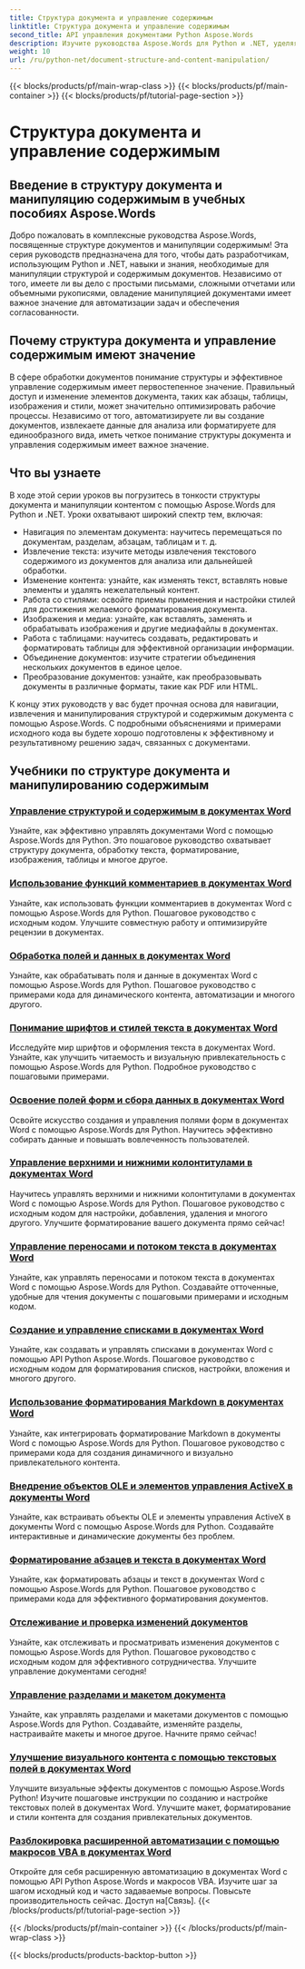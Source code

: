 ```yaml
---
title: Структура документа и управление содержимым
linktitle: Структура документа и управление содержимым
second_title: API управления документами Python Aspose.Words
description: Изучите руководства Aspose.Words для Python и .NET, уделяя особое внимание структуре документа и манипуляциям с содержимым. Узнайте, как эффективно перемещаться, извлекать и изменять элементы документа. Предоставляются примеры исходного кода.
weight: 10
url: /ru/python-net/document-structure-and-content-manipulation/
---
```


{{< blocks/products/pf/main-wrap-class >}}
{{< blocks/products/pf/main-container >}}
{{< blocks/products/pf/tutorial-page-section >}}

# Структура документа и управление содержимым


## Введение в структуру документа и манипуляцию содержимым в учебных пособиях Aspose.Words

Добро пожаловать в комплексные руководства Aspose.Words, посвященные структуре документов и манипуляции содержимым! Эта серия руководств предназначена для того, чтобы дать разработчикам, использующим Python и .NET, навыки и знания, необходимые для манипуляции структурой и содержимым документов. Независимо от того, имеете ли вы дело с простыми письмами, сложными отчетами или объемными рукописями, овладение манипуляцией документами имеет важное значение для автоматизации задач и обеспечения согласованности.

## Почему структура документа и управление содержимым имеют значение

В сфере обработки документов понимание структуры и эффективное управление содержимым имеет первостепенное значение. Правильный доступ и изменение элементов документа, таких как абзацы, таблицы, изображения и стили, может значительно оптимизировать рабочие процессы. Независимо от того, автоматизируете ли вы создание документов, извлекаете данные для анализа или форматируете для единообразного вида, иметь четкое понимание структуры документа и управления содержимым имеет важное значение.

## Что вы узнаете

В ходе этой серии уроков вы погрузитесь в тонкости структуры документа и манипуляции контентом с помощью Aspose.Words для Python и .NET. Уроки охватывают широкий спектр тем, включая:

- Навигация по элементам документа: научитесь перемещаться по документам, разделам, абзацам, таблицам и т. д.
- Извлечение текста: изучите методы извлечения текстового содержимого из документов для анализа или дальнейшей обработки.
- Изменение контента: узнайте, как изменять текст, вставлять новые элементы и удалять нежелательный контент.
- Работа со стилями: освойте приемы применения и настройки стилей для достижения желаемого форматирования документа.
- Изображения и медиа: узнайте, как вставлять, заменять и обрабатывать изображения и другие медиафайлы в документах.
- Работа с таблицами: научитесь создавать, редактировать и форматировать таблицы для эффективной организации информации.
- Объединение документов: изучите стратегии объединения нескольких документов в единое целое.
- Преобразование документов: узнайте, как преобразовывать документы в различные форматы, такие как PDF или HTML.

К концу этих руководств у вас будет прочная основа для навигации, извлечения и манипулирования структурой и содержимым документа с помощью Aspose.Words. С подробными объяснениями и примерами исходного кода вы будете хорошо подготовлены к эффективному и результативному решению задач, связанных с документами.

## Учебники по структуре документа и манипулированию содержимым
### [Управление структурой и содержимым в документах Word](./document-structure-content/)
Узнайте, как эффективно управлять документами Word с помощью Aspose.Words для Python. Это пошаговое руководство охватывает структуру документа, обработку текста, форматирование, изображения, таблицы и многое другое. 
### [Использование функций комментариев в документах Word](./document-comments/)
Узнайте, как использовать функции комментариев в документах Word с помощью Aspose.Words для Python. Пошаговое руководство с исходным кодом. Улучшите совместную работу и оптимизируйте рецензии в документах.
### [Обработка полей и данных в документах Word](./document-fields/)
Узнайте, как обрабатывать поля и данные в документах Word с помощью Aspose.Words для Python. Пошаговое руководство с примерами кода для динамического контента, автоматизации и многого другого. 
### [Понимание шрифтов и стилей текста в документах Word](./document-fonts/)
Исследуйте мир шрифтов и оформления текста в документах Word. Узнайте, как улучшить читаемость и визуальную привлекательность с помощью Aspose.Words для Python. Подробное руководство с пошаговыми примерами.
### [Освоение полей форм и сбора данных в документах Word](./document-form-fields/)
Освойте искусство создания и управления полями форм в документах Word с помощью Aspose.Words для Python. Научитесь эффективно собирать данные и повышать вовлеченность пользователей. 
### [Управление верхними и нижними колонтитулами в документах Word](./document-headers-footers/)
Научитесь управлять верхними и нижними колонтитулами в документах Word с помощью Aspose.Words для Python. Пошаговое руководство с исходным кодом для настройки, добавления, удаления и многого другого. Улучшите форматирование вашего документа прямо сейчас!
### [Управление переносами и потоком текста в документах Word](./document-hyphenation/)
Узнайте, как управлять переносами и потоком текста в документах Word с помощью Aspose.Words для Python. Создавайте отточенные, удобные для чтения документы с пошаговыми примерами и исходным кодом. 
### [Создание и управление списками в документах Word](./document-lists/)
Узнайте, как создавать и управлять списками в документах Word с помощью API Python Aspose.Words. Пошаговое руководство с исходным кодом для форматирования списков, настройки, вложения и многого другого. 
### [Использование форматирования Markdown в документах Word](./document-markdown/)
Узнайте, как интегрировать форматирование Markdown в документы Word с помощью Aspose.Words для Python. Пошаговое руководство с примерами кода для создания динамичного и визуально привлекательного контента. 
### [Внедрение объектов OLE и элементов управления ActiveX в документы Word](./document-ole-objects-active-x/)
 Узнайте, как встраивать объекты OLE и элементы управления ActiveX в документы Word с помощью Aspose.Words для Python. Создавайте интерактивные и динамические документы без проблем.
### [Форматирование абзацев и текста в документах Word](./document-paragraphs/)
Узнайте, как форматировать абзацы и текст в документах Word с помощью Aspose.Words для Python. Пошаговое руководство с примерами кода для эффективного форматирования документов. 
### [Отслеживание и проверка изменений документов](./document-revisions/)
Узнайте, как отслеживать и просматривать изменения документов с помощью Aspose.Words для Python. Пошаговое руководство с исходным кодом для эффективного сотрудничества. Улучшите управление документами сегодня!
### [Управление разделами и макетом документа](./document-sections/)
Узнайте, как управлять разделами и макетами документов с помощью Aspose.Words для Python. Создавайте, изменяйте разделы, настраивайте макеты и многое другое. Начните прямо сейчас! 
### [Улучшение визуального контента с помощью текстовых полей в документах Word](./document-textboxes/)
Улучшите визуальные эффекты документов с помощью Aspose.Words Python! Изучите пошаговые инструкции по созданию и настройке текстовых полей в документах Word. Улучшите макет, форматирование и стили контента для создания привлекательных документов.
### [Разблокировка расширенной автоматизации с помощью макросов VBA в документах Word](./document-vba-macros/)
 Откройте для себя расширенную автоматизацию в документах Word с помощью API Python Aspose.Words и макросов VBA. Изучите шаг за шагом исходный код и часто задаваемые вопросы. Повысьте производительность сейчас. Доступ на[Связь].
{{< /blocks/products/pf/tutorial-page-section >}}

{{< /blocks/products/pf/main-container >}}
{{< /blocks/products/pf/main-wrap-class >}}

{{< blocks/products/products-backtop-button >}}
